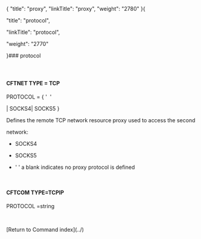 {
    "title": "proxy",
    "linkTitle": "proxy",
    "weight": "2780"
}{
"title": "protocol",
"linkTitle": "protocol",
"weight": "2770"
}### <span id="protocol"></span>protocol
####  
#### CFTNET TYPE = TCP
PROTOCOL = { '  '
| SOCKS4| SOCKS5 }
Defines the remote TCP network resource proxy used to access the second
network:
- SOCKS4
- SOCKS5
- ' ' a blank indicates no proxy protocol is defined
 
#### CFTCOM TYPE=TCPIP
PROTOCOL =string
 
\[Return to Command index\](../)
